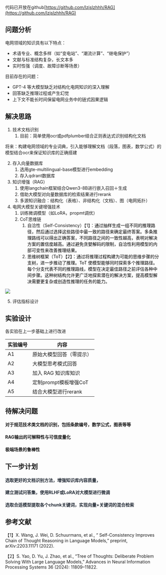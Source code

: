 代码已开放在github[https://github.com/lzjslzhhh/RAG](https://github.com/lzjslzhhh/RAG)

## 问题分析
电网领域的知识具有以下特点：

+ 术语专业、概念多样（如“变电站”、“潮流计算”、“继电保护”）
+ 文献与标准结构复杂，长文本多
+ 实时性强（调度、故障诊断等场景）

目前存在的问题：

+ GPT-4 等大模型缺乏对结构化电网知识的深入理解
+ 回答缺乏推理过程或产生幻觉
+ 上下文不能长时间保留电网业务中的链式因果逻辑

## 解决思路
1. 技术文档识别
    1. 目前：简单使用ocr或pdfplumber结合正则表达式识别结构化文档

将来：构建电网领域的专业词典，引入能够理解文档（段落，图表，数学公式）的模型结合ocr来保证知识库的正确搭建

2. 存入向量数据库
    1. 选用gte-multilingual-base模型进行embedding
    2. 存入qdrant数据库
3. 知识增强（RAG）
    1. 使用langchain框架结合Qwen3-8B进行嵌入召回＋生成
    2. 借助大模型对向量数据库的检索结果进行rerank
    3. 多源知识融合：结构化（表格）、非结构化（文档）、图（电网拓扑）
4. 电网大模型关键增强技术 
    1. 训练微调模型（如LoRA，propmt调优）
    2. CoT思维链
        1. 自洽性（Self-Consistency）【1】：<font style="color:rgb(0, 0, 0);">通过抽样生成一组不同的推理路径，然后通过选择这些路径中最一致的路径来确定最终答案。多条推理路线可以得出正确答案，不同路径之间的一致性越高，表明对解决方案的置信度越高。通过避免贪婪解码的限制，自洽性利用模型的内部可变性来改善推理结果。</font>
        2. <font style="color:rgb(0, 0, 0);">思维树框架（ToT）【2】：通过将推理过程构建为可能的思维步骤的分支树，进一步推动了推理。ToT 使模型能够同时探索多个推理路径。每个分支代表不同的推理路线，模型在决定最佳路径之前评估各种中间步骤。这种树结构允许更广泛地探索潜在的解决方案，提高模型解决需要更复杂或创造性推理的任务的能力。</font>

![](https://cdn.nlark.com/yuque/0/2025/png/43058383/1753155505884-8585402f-456e-4e00-9182-4c716f02d896.png)

5. 评估指标设计

## 实验设计
各实验在上一步基础上进行改进

| 实验编号 | 内容 |
| --- | --- |
| A1 | 原始大模型回答（零提示） |
| A2 | 大模型思考模式回答 |
| A3 | 加入 RAG 知识库知识 |
| A4 | 定制prompt模板增强CoT  |
| A5 | 结合大模型进行rerank |


## 待解决问题
#### 对于规范技术类文档的识别，包括条款编号，数学公式，图表等等
#### RAG输出的可解释性与可信度量化
#### 极端场景的鲁棒性
## 下一步计划
#### **<font style="color:#222a35;">选取更好的文档识别方法，增强知识库内容质量，</font>**
#### **<font style="color:#222a35;">建立测试问答集，使用RLHF或LoRA对大模型进行微调</font>**
#### **<font style="color:#222a35;">选取合适模型提取各个chunk关键词，实现向量+关键词的混合检索</font>**
## 参考文献
【1】X. Wang, J. Wei, D. Schuurmans, et al., “ Self-Consistency Improves Chain of Thought Reasoning in Language Models,” preprint, arXiv:2203.11171 (2022).

【2】S. Yao, D. Yu, J. Zhao, et al., “Tree of Thoughts: Deliberate Problem Solving With Large Language Models,” Advances in Neural Information Processing Systems 36 (2024): 11809–11822.





